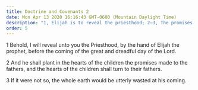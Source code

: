 ```yaml
---
title: Doctrine and Covenants 2
date: Mon Apr 13 2020 16:16:43 GMT-0600 (Mountain Daylight Time)
description: "1, Elijah is to reveal the priesthood; 2–3, The promises of the fathers are planted in the hearts of the children."
order: 5
---
```


1 Behold, I will reveal unto you the Priesthood, by the hand of Elijah the prophet, before the coming of the great and dreadful day of the Lord.

2 And he shall plant in the hearts of the children the promises made to the fathers, and the hearts of the children shall turn to their fathers.

3 If it were not so, the whole earth would be utterly wasted at his coming.
